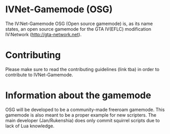 IVNet-Gamemode (OSG)
==============

The IV:Net-Gamemode OSG (Open source gamemode) is, as its name states, an open source gamemode for the GTA IV(EFLC) modification IV:Network (http://gta-network.net).

Contributing
==============
Please make sure to read the contributing guidelines (link tba) in order to contribute to IVNet-Gamemode.

Information about the gamemode
==============
OSG will be developed to be a community-made freeroam gamemode. This gamemode is also meant to be a proper example for new scripters.
The main developer (Jan/Rukenshia) does only commit squirrel scripts due to lack of Lua knowledge.
